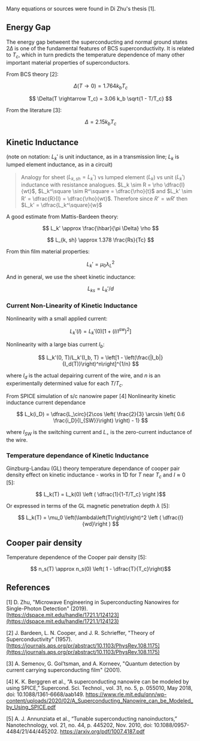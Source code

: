 Many equations or sources were found in Di Zhu's thesis [1].

## Energy Gap

The energy gap betweent the superconducting and normal ground states $2\Delta$ is one of
the fundamental features of BCS superconductivity. It is related to $T_c$, which in turn
predicts the temperature dependence of many other important material properties of 
superconductors.

From BCS theory [2]:

$$ \Delta(T \rightarrow 0) = 1.764 k_b T_c $$

$$ \Delta(T \rightarrow T_c) = 3.06 k_b \sqrt{1 - T/T_c} $$

From the literature [3]:

$$ \Delta = 2.15 k_b T_c $$

## Kinetic Inductance

(note on notation: $L_k'$ is unit inductance, as in a transmission line;
$L_k$ is lumped element inductance, as in a circuit)

> Analogy for sheet ($L_{k, sh}=L_k^\square$) vs lumped element ($L_k$) vs unit ($L_k'$) inductance with resistance analogues.
> $L_k \sim R = \rho \dfrac{l}{wt}$, $L_k^\square \sim R^\square = \dfrac{\rho}{t}$ and $L_k' \sim R' = \dfrac{R}{l} = \dfrac{\rho}{wt}$.
> Therefore since $R^\square = w R'$ then $L_k' = \dfrac{L_k^\square}{w}$

A good estimate from Mattis-Bardeen theory:

$$ L_k' \approx \frac{\hbar}{\pi \Delta} \rho $$

$$ L_{k, sh} \approx 1.378 \frac{Rs}{Tc} $$

From thin film material properties:

$$ L_k' = \mu_0 \lambda_L^2 $$

And in general, we use the sheet kinetic inductance:

$$ L_{ks} = L_k'/d $$

### Current Non-Linearity of Kinetic Inductance

Nonlinearity with a small applied current:

$$ L_k'(I) = L_k'(0) [1 + (I/I^{sw})^2] $$

Nonlinearity with a large bias current $I_b$:

$$ L_k'(0, T)/L_k'(I_b, T) = \left[1 - \left(\frac{|I_b|}{I_d(T)}\right)^n\right]^{1/n} $$

where $I_d$ is the actual depairing current of the wire, and $n$ is an experimentally 
determined value for each $T/T_c$.

From SPICE simulation of s/c nanowire paper [4] Nonlinearity kinetic inductance current dependance

$$ L_k(i_D) = \dfrac{L_\circ}{2\cos \left(  \frac{2}{3} \arcsin \left( 0.6 \frac{i_D}{I_{SW}}\right) \right) - 1} $$

where $I_{SW}$ is the switching current and $L_\circ$ is the zero-current inductance of the wire.

### Temperature dependance of Kinetic Inductance

Ginzburg-Landau (GL) theory temperature dependance of cooper pair density effect on kinetic inductance - works
in 1D for $T$ near $T_c$ and $I\approx 0$ [5]:

$$ L_k(T) = L_k(0) \left ( \dfrac{1}{1-T/T_c} \right )$$

Or expressed in terms of the GL magnetic penetration depth $\lambda$ [5]:

$$ L_k(T) = \mu_0 \left(\lambda\left(T\right)\right)^2 \left ( \dfrac{l}{wd}\right ) $$

## Cooper pair density

Temperature dependence of the Cooper pair density [5]:

$$ n_s(T) \approx n_s(0) \left( 1 - \dfrac{T}{T_c}\right)$$

## References

[1] D. Zhu, "Microwave Engineering in Superconducting Nanowires for Single-Photon Detection" (2019).
[https://dspace.mit.edu/handle/1721.1/124123](https://dspace.mit.edu/handle/1721.1/124123)

[2] J. Bardeen, L. N. Cooper, and J. R. Schrieffer, "Theory of Superconductivity" (1957). 
[https://journals.aps.org/pr/abstract/10.1103/PhysRev.108.1175](https://journals.aps.org/pr/abstract/10.1103/PhysRev.108.1175)

[3] A. Semenov, G. Gol’tsman, and A. Korneev, "Quantum detection by current carrying
superconducting film" (2001). 

[4] K. K. Berggren et al., “A superconducting nanowire can be modeled by using SPICE,”
Supercond. Sci. Technol., vol. 31, no. 5, p. 055010, May 2018, doi: 10.1088/1361-6668/aab149.
https://www.rle.mit.edu/qnn/wp-content/uploads/2020/02/A_Superconducting_Nanowire_can_be_Modeled_by_Using_SPICE.pdf

[5] A. J. Annunziata et al., “Tunable superconducting nanoinductors,” Nanotechnology, vol. 21, no. 44, p. 445202, Nov. 2010, doi: 10.1088/0957-4484/21/44/445202. https://arxiv.org/pdf/1007.4187.pdf

